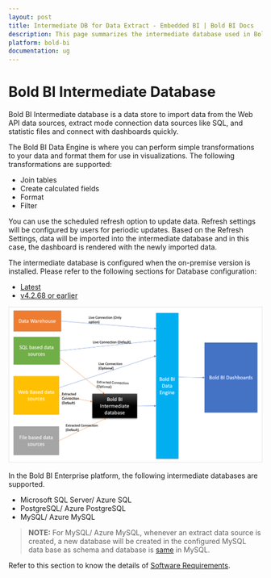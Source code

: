```yaml
---
layout: post
title: Intermediate DB for Data Extract - Embedded BI | Bold BI Docs
description: This page summarizes the intermediate database used in Bold BI for processing data extracts with extract mode data sources for embedded analytics.
platform: bold-bi
documentation: ug
---
```

# Bold BI Intermediate Database 

Bold BI Intermediate database is a data store to import data from the Web API data sources, extract mode connection data sources like SQL, and statistic files and connect with dashboards quickly. 

The Bold BI Data Engine is where you can perform simple transformations to your data and format them for use in visualizations. The following transformations are supported: 

* Join tables
* Create calculated fields
* Format
* Filter

You can use the scheduled refresh option to update data. Refresh settings will be configured by users for periodic updates. Based on the Refresh Settings, data will be imported into the intermediate database and in this case, the dashboard is rendered with the newly imported data.

The intermediate database is configured when the on-premise version is installed. Please refer to the following sections for Database configuration:

* [Latest](https://help.boldbi.com/embedded-bi/application-startup/latest/#database-configuration)
* [v4.2.68 or earlier](https://help.boldbi.com/embedded-bi/application-startup/v4.2.68-or-earlier/#database-configuration-for-data-store)

![Bold BI Intermediate Database Structure](/static/assets/embedded/working-with-datasource/images/boldbiintermediatedatabase.png)
         
In the Bold BI Enterprise platform, the following intermediate databases are supported.
 * Microsoft SQL Server/ Azure SQL
 * PostgreSQL/ Azure PostgreSQL
 * MySQL/ Azure MySQL
 
> **NOTE:** For MySQL/ Azure MySQL, whenever an extract data source is created, a new database will be created in the configured MySQL data base as schema and database is [same](https://dev.mysql.com/doc/refman/8.0/en/system-schema.html) in MySQL.

 Refer to this section to know the details of [Software Requirements](/embedded-bi/setup/overview/#software-requirements).